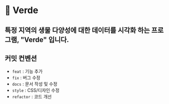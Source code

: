 # 🌱 Verde
특정 지역의 생물 다양성에 대한 데이터를 시각화 하는 프로그램, **"Verde"** 입니다.                                  
---

## 커밋 컨벤션 

- `feat` : 기능 추가  
- `fix` : 버그 수정  
- `docs` : 문서 작성 및 수정
- `style` : CSS/디자인 수정
- `refactor` : 코드 개선
